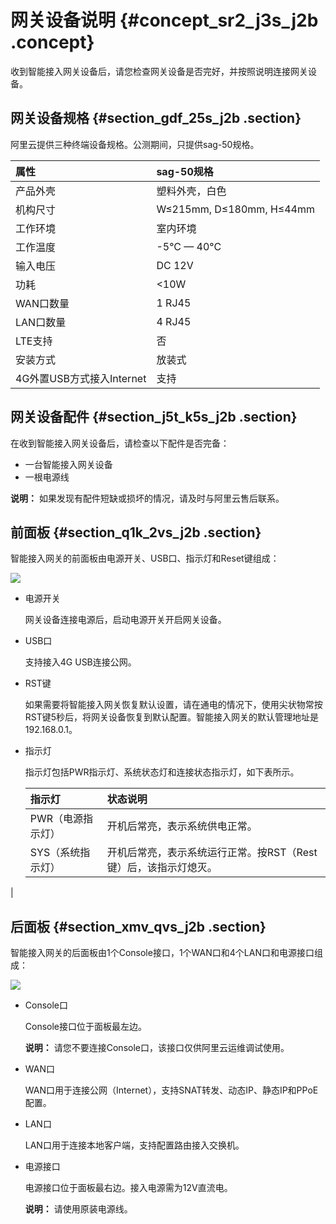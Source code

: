 # 网关设备说明 {#concept_sr2_j3s_j2b .concept}

收到智能接入网关设备后，请您检查网关设备是否完好，并按照说明连接网关设备。

## 网关设备规格 {#section_gdf_25s_j2b .section}

阿里云提供三种终端设备规格。公测期间，只提供sag-50规格。

|属性|sag-50规格|
|:-|:-------|
|产品外壳|塑料外壳，白色|
|机构尺寸|W≤215mm, D≤180mm, H≤44mm|
|工作环境|室内环境|
|工作温度|-5°C — 40°C|
|输入电压|DC 12V|
|功耗|<10W|
|WAN口数量|1 RJ45|
|LAN口数量|4 RJ45|
|LTE支持|否|
|安装方式|放装式|
|4G外置USB方式接入Internet|支持|

## 网关设备配件 {#section_j5t_k5s_j2b .section}

在收到智能接入网关设备后，请检查以下配件是否完备：

-   一台智能接入网关设备
-   一根电源线

**说明：** 如果发现有配件短缺或损坏的情况，请及时与阿里云售后联系。

## 前面板 {#section_q1k_2vs_j2b .section}

智能接入网关的前面板由电源开关、USB口、指示灯和Reset键组成：

![](http://static-aliyun-doc.oss-cn-hangzhou.aliyuncs.com/assets/img/15408/15342421236810_zh-CN.jpg)

-   电源开关

    网关设备连接电源后，启动电源开关开启网关设备。

-   USB口

    支持接入4G USB连接公网。

-   RST键

    如果需要将智能接入网关恢复默认设置，请在通电的情况下，使用尖状物常按RST键5秒后，将网关设备恢复到默认配置。智能接入网关的默认管理地址是192.168.0.1。

-   指示灯

    指示灯包括PWR指示灯、系统状态灯和连接状态指示灯，如下表所示。

    |指示灯|状态说明|
    |:--|:---|
    |PWR（电源指示灯）|开机后常亮，表示系统供电正常。|
    |SYS（系统指示灯）|开机后常亮，表示系统运行正常。按RST（Rest键）后，该指示灯熄灭。

|


## 后面板 {#section_xmv_qvs_j2b .section}

智能接入网关的后面板由1个Console接口，1个WAN口和4个LAN口和电源接口组成：

![](http://static-aliyun-doc.oss-cn-hangzhou.aliyuncs.com/assets/img/15408/15342421236811_zh-CN.png)

-   Console口

    Console接口位于面板最左边。

    **说明：** 请您不要连接Console口，该接口仅供阿里云运维调试使用。

-   WAN口

    WAN口用于连接公网（Internet），支持SNAT转发、动态IP、静态IP和PPoE配置。

-   LAN口

    LAN口用于连接本地客户端，支持配置路由接入交换机。

-   电源接口

    电源接口位于面板最右边。接入电源需为12V直流电。

    **说明：** 请使用原装电源线。


